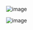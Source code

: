 ![image](https://github.com/anushkadeshpande/camunda/assets/53345232/5a51be04-0157-4714-b903-20d71ce58edb)

![image](https://github.com/anushkadeshpande/camunda/assets/53345232/6a865fd2-bd1f-41c8-9641-2d324ae1b295)

